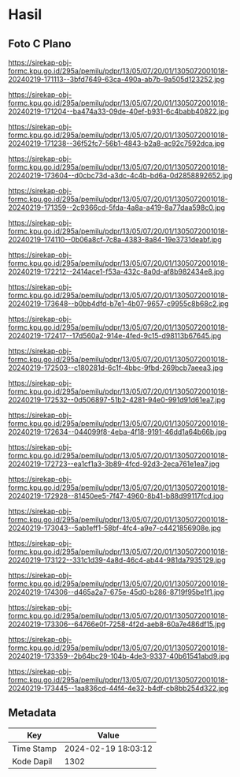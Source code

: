 # Hasil

## Foto C Plano

https://sirekap-obj-formc.kpu.go.id/295a/pemilu/pdpr/13/05/07/20/01/1305072001018-20240219-171113--3bfd7649-63ca-490a-ab7b-9a505d123252.jpg

https://sirekap-obj-formc.kpu.go.id/295a/pemilu/pdpr/13/05/07/20/01/1305072001018-20240219-171204--ba474a33-09de-40ef-b931-6c4babb40822.jpg

https://sirekap-obj-formc.kpu.go.id/295a/pemilu/pdpr/13/05/07/20/01/1305072001018-20240219-171238--36f52fc7-56b1-4843-b2a8-ac92c7592dca.jpg

https://sirekap-obj-formc.kpu.go.id/295a/pemilu/pdpr/13/05/07/20/01/1305072001018-20240219-173604--d0cbc73d-a3dc-4c4b-bd6a-0d2858892652.jpg

https://sirekap-obj-formc.kpu.go.id/295a/pemilu/pdpr/13/05/07/20/01/1305072001018-20240219-171359--2c9366cd-5fda-4a8a-a419-8a77daa598c0.jpg

https://sirekap-obj-formc.kpu.go.id/295a/pemilu/pdpr/13/05/07/20/01/1305072001018-20240219-174110--0b06a8cf-7c8a-4383-8a84-19e3731deabf.jpg

https://sirekap-obj-formc.kpu.go.id/295a/pemilu/pdpr/13/05/07/20/01/1305072001018-20240219-172212--2414ace1-f53a-432c-8a0d-af8b982434e8.jpg

https://sirekap-obj-formc.kpu.go.id/295a/pemilu/pdpr/13/05/07/20/01/1305072001018-20240219-173648--b0bb4dfd-b7e1-4b07-9657-c9955c8b68c2.jpg

https://sirekap-obj-formc.kpu.go.id/295a/pemilu/pdpr/13/05/07/20/01/1305072001018-20240219-172417--17d560a2-914e-4fed-9c15-d98113b67645.jpg

https://sirekap-obj-formc.kpu.go.id/295a/pemilu/pdpr/13/05/07/20/01/1305072001018-20240219-172503--c180281d-6c1f-4bbc-9fbd-269bcb7aeea3.jpg

https://sirekap-obj-formc.kpu.go.id/295a/pemilu/pdpr/13/05/07/20/01/1305072001018-20240219-172532--0d506897-51b2-4281-94e0-991d91d61ea7.jpg

https://sirekap-obj-formc.kpu.go.id/295a/pemilu/pdpr/13/05/07/20/01/1305072001018-20240219-172634--044099f8-4eba-4f18-9191-46dd1a64b66b.jpg

https://sirekap-obj-formc.kpu.go.id/295a/pemilu/pdpr/13/05/07/20/01/1305072001018-20240219-172723--ea1cf1a3-3b89-4fcd-92d3-2eca761e1ea7.jpg

https://sirekap-obj-formc.kpu.go.id/295a/pemilu/pdpr/13/05/07/20/01/1305072001018-20240219-172928--81450ee5-7f47-4960-8b41-b88d99117fcd.jpg

https://sirekap-obj-formc.kpu.go.id/295a/pemilu/pdpr/13/05/07/20/01/1305072001018-20240219-173043--5ab1eff1-58bf-4fc4-a9e7-c4421856908e.jpg

https://sirekap-obj-formc.kpu.go.id/295a/pemilu/pdpr/13/05/07/20/01/1305072001018-20240219-173122--331c1d39-4a8d-46c4-ab44-981da7935129.jpg

https://sirekap-obj-formc.kpu.go.id/295a/pemilu/pdpr/13/05/07/20/01/1305072001018-20240219-174306--d465a2a7-675e-45d0-b286-8719f95be1f1.jpg

https://sirekap-obj-formc.kpu.go.id/295a/pemilu/pdpr/13/05/07/20/01/1305072001018-20240219-173306--64766e0f-7258-4f2d-aeb8-60a7e486df15.jpg

https://sirekap-obj-formc.kpu.go.id/295a/pemilu/pdpr/13/05/07/20/01/1305072001018-20240219-173359--2b64bc29-104b-4de3-9337-40b61541abd9.jpg

https://sirekap-obj-formc.kpu.go.id/295a/pemilu/pdpr/13/05/07/20/01/1305072001018-20240219-173445--1aa836cd-44f4-4e32-b4df-cb8bb254d322.jpg


## Metadata

| Key        | Value               |
| ---------- | ------------------- |
| Time Stamp | 2024-02-19 18:03:12 |
| Kode Dapil | 1302                |



